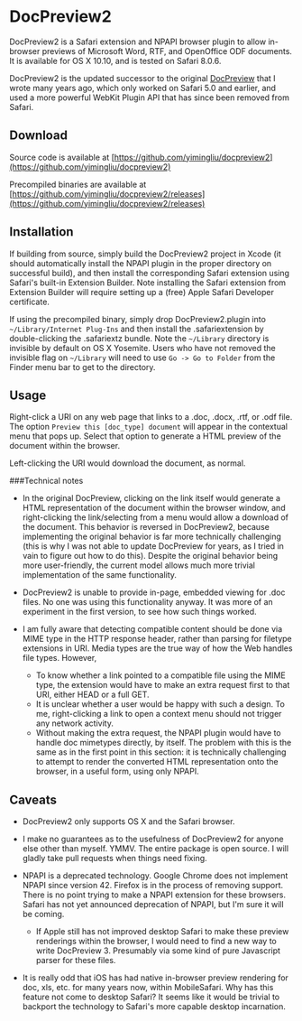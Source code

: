 # DocPreview2

DocPreview2 is a Safari extension and NPAPI browser plugin to allow in-browser previews of Microsoft Word, RTF, and OpenOffice ODF documents.  It is available for OS X 10.10, and is tested on Safari 8.0.6.

DocPreview2 is the updated successor to the original [DocPreview](http://blog.yimingliu.com/2008/12/25/docpreview-plug-in-to-view-word/) that I wrote many years ago, which only worked on Safari 5.0 and earlier, and used a more powerful WebKit Plugin API that has since been removed from Safari.

## Download
Source code is available at [https://github.com/yimingliu/docpreview2](https://github.com/yimingliu/docpreview2)

Precompiled binaries are available at [https://github.com/yimingliu/docpreview2/releases](https://github.com/yimingliu/docpreview2/releases)

## Installation
If building from source, simply build the DocPreview2 project in Xcode (it should automatically install the NPAPI plugin in the proper directory on successful build), and then install the corresponding Safari extension using Safari's built-in Extension Builder.  Note installing the Safari extension from Extension Builder will require setting up a (free) Apple Safari Developer certificate.

If using the precompiled binary, simply drop DocPreview2.plugin into `~/Library/Internet Plug-Ins` and then install the .safariextension by double-clicking the .safariextz bundle.  Note the `~/Library` directory is invisible by default on OS X Yosemite.  Users who have not removed the invisible flag on `~/Library` will need to use `Go -> Go to Folder` from the Finder menu bar to get to the directory.

## Usage
Right-click a URI on any web page that links to a .doc, .docx, .rtf, or .odf file.  The option `Preview this [doc_type] document` will appear in the contextual menu that pops up.  Select that option to generate a HTML preview of the document within the browser.

Left-clicking the URI would download the document, as normal.

###Technical notes

- In the original DocPreview, clicking on the link itself would generate a HTML representation of the document within the browser window, and right-clicking the link/selecting from a menu would allow a download of the document.  This behavior is reversed in DocPreview2, because implementing the original behavior is far more technically challenging (this is why I was not able to update DocPreview for years, as I tried in vain to figure out how to do this).  Despite the original behavior being more user-friendly, the current model allows much more trivial implementation of the same functionality.

- DocPreview2 is unable to provide in-page, embedded viewing for .doc files.  No one was using this functionality anyway.  It was more of an experiment in the first version, to see how such things worked.

- I am fully aware that detecting compatible content should be done via MIME type in the HTTP response header, rather than parsing for filetype extensions in URI.  Media types are the true way of how the Web handles file types. However,
  * To know whether a link pointed to a compatible file using the MIME type, the extension would have to make an extra request first to that URI, either HEAD or a full GET.
  * It is unclear whether a user would be happy with such a design. To me, right-clicking a link to open a context menu should not trigger any network activity.
  * Without making the extra request, the NPAPI plugin would have to handle doc mimetypes directly, by itself.  The problem with this is the same as in the first point in this section: it is technically challenging to attempt to render the converted HTML representation onto the browser, in a useful form, using only NPAPI.


## Caveats

- DocPreview2 only supports OS X and the Safari browser.

- I make no guarantees as to the usefulness of DocPreview2 for anyone else other than myself.  YMMV.  The entire package is open source.  I will gladly take pull requests when things need fixing.

- NPAPI is a deprecated technology.  Google Chrome does not implement NPAPI since version 42.  Firefox is in the process of removing support.  There is no point trying to make a NPAPI extension for these browsers.  Safari has not yet announced deprecation of NPAPI, but I'm sure it will be coming.  
  * If Apple still has not improved desktop Safari to make these preview renderings within the browser, I would need to find a new way to write DocPreview 3.  Presumably via some kind of pure Javascript parser for these files.

- It is really odd that iOS has had native in-browser preview rendering for doc, xls, etc. for many years now, within MobileSafari.  Why has this feature not come to desktop Safari?  It seems like it would be trivial to backport the technology to Safari's more capable desktop incarnation.


